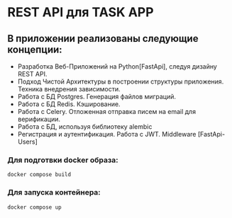 # REST API для TASK APP


## В приложении реализованы следующие концепции:
- Разработка Веб-Приложений на Python[FastApi], следуя дизайну REST API.
- Подход Чистой Архитектуры в построении структуры приложения. Техника внедрения зависимости.
- Работа с БД Postgres. Генерация файлов миграций. 
- Работа с БД Redis. Кэширование. 
- Работа с Celery. Отложенная отправка писем на email для верификации. 
- Работа с БД, используя библиотеку alembic
- Регистрация и аутентификация. Работа с JWT. Middleware [FastApi-Users]

### Для подготвки docker образа:

```
docker compose build
```

### Для запуска контейнера:

```
docker compose up
```
